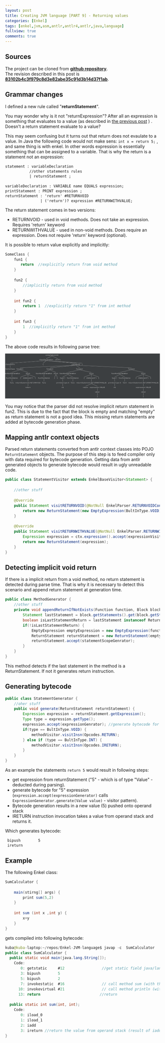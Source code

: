 ```yaml
---
layout: post
title: Creating JVM language [PART 9] - Returning values
categories: [Enkel]
tags: [enkel,jvm,asm,antlr,antlr4,antlr,java,language]
fullview: true
comments: true
---
```

## Sources

The project can be cloned from **[github repository](https://github.com/JakubDziworski/Enkel-JVM-language)**.  
The revision described in this post is **[83102b4c3f979c8d3e82abe35c91d3b14d37f1ab](https://github.com/JakubDziworski/Enkel-JVM-language/tree/83102b4c3f979c8d3e82abe35c91d3b14d37f1ab)**.

## Grammar changes

I defined a new rule called "**returnStatement**". 

You may wonder why is it not "returnExpression"?
After all an expression is something that evaluates to a value (as described in [the previous post](http://jakubdziworski.github.io/enkel/2016/04/10/enkel_8_arthimetic.html) ) . Doesn't a return statement evaluate to a value?

This may seem confusing but it turns out that return does not evaulate to a value.
In Java the following code would not make sens:
``` int x = return 5; ``` , and same thing is with enkel.
In other words expression is essentially something that can be assigned to a variable.
That is why the return is a statement not an expression:

```antlr
statement : variableDeclaration
           //other statements rules
           | returnStatement ;

variableDeclaration : VARIABLE name EQUALS expression;
printStatement : PRINT expression ;
returnStatement : 'return' #RETURNVOID
                | ('return')? expression #RETURNWITHVALUE;
```

The return statement comes in two versions:

* RETURNVOID - used in void methods. Does not take an expression. Requires 'return' keyword
* RETURNWITHVALUE - used in non-void methods. Does require an expression. Does not require 'return' keyword (optional). 

It is possible to return value explicitly and implicitly:

```java
SomeClass {
    fun1 {
       return  //explicitly return from void method
    }
    
    fun2 {
        //implicitly return from void method
    }
    
    int fun2 {
        return 1  //explicitly return "1" from int method
    }
    
    int fun3 {
        1  //implicitly return "1" from int method
    }
}
```

The above code results in following parse tree:

![Parse Tree](/assets/media/enkel_9/parse_tree.gif)

You may notice that the parser did not resolve implicit return statement in fun2.
This is due to the fact that the block is empty and matching "empty" as return statement is not a good idea.
This missing return statements are added at bytecode generation phase.

## Mapping antlr context objects

Parsed return statements converted from antlr context classes into POJO ```ReturnStatement``` objects.
The purpose of this step is to feed compiler only with data required for bytecode generation. 
Getting data from antlr generated objects to generate bytecode would result in ugly unreadable code.

```java
public class StatementVisitor extends EnkelBaseVisitor<Statement> {

    //other stuff
    
    @Override
    public Statement visitRETURNVOID(@NotNull EnkelParser.RETURNVOIDContext ctx) {
        return new ReturnStatement(new EmptyExpression(BultInType.VOID));
    }
    
    @Override
    public Statement visitRETURNWITHVALUE(@NotNull EnkelParser.RETURNWITHVALUEContext ctx) {
        Expression expression = ctx.expression().accept(expressionVisitor); 
        return new ReturnStatement(expression);
    }   
}

```


## Detecting implicit void return

If there is a implicit return from a void method, no return statement is detected during parse time.
That is why it is necessary to detect this scenario and append return statement at generation time.

```java
public class MethodGenerator {
    //other stuff
    private void appendReturnIfNotExists(Function function, Block block,StatementGenerator statementScopeGenrator) {
        Statement lastStatement = block.getStatements().get(block.getStatements().size() - 1);
        boolean isLastStatementReturn = lastStatement instanceof ReturnStatement;
        if(!isLastStatementReturn) {
            EmptyExpression emptyExpression = new EmptyExpression(function.getReturnType());
            ReturnStatement returnStatement = new ReturnStatement(emptyExpression);
            returnStatement.accept(statementScopeGenrator);
        }
    }
}
```
This method detects if the last statement in the method is a ReturnStatement.
If not it generates return instruction.

## Generating bytecode

```java
public class StatementGenerator {
    //oher stuff
    public void generate(ReturnStatement returnStatement) {
        Expression expression = returnStatement.getExpression();
        Type type = expression.getType();
        expression.accept(expressionGenrator); //generate bytecode for expression itself (puts the value of expression onto the stack)
        if(type == BultInType.VOID) {
            methodVisitor.visitInsn(Opcodes.RETURN);
        } else if (type == BultInType.INT) {
            methodVisitor.visitInsn(Opcodes.IRETURN);
        }
    }
}
```

As an example the statements ```return 5``` would result in following steps:

* get expression from returnStatement ("5" - which is of type "Value" - deducted during parsing).
* generate bytecode for "5" expression (```expression.accept(expressionGenerator)``` calls ```ExpressionGenerator.generate(Value value)``` - visitor pattern).
* Bytecode generation results in a new value (5) pushed onto operand stack
* IRETURN instruction invocation takes a value from operand stack and returns it. 

Which generates bytecode:

``` 
 bipush        5
 ireturn
```

## Example

The following Enkel class:

```java
SumCalculator {

    main(stirng[] args) {
        print sum(5,2)
    }

    int sum (int x ,int y) {
        x+y
    }
}
```
gets compiled into following bytecode:

```java
kuba@kuba-laptop:~/repos/Enkel-JVM-language$ javap -c  SumCalculator
public class SumCalculator {
  public static void main(java.lang.String[]);
    Code:
       0: getstatic     #12                 //get static field java/lang/System.out:Ljava/io/PrintStream;
       3: bipush        5
       5: bipush        2
       7: invokestatic  #16                 // call method sum (with the values on operand stack 5,2)
      10: invokevirtual #21                 // call method println (with the value on stack - the result of method sum)
      13: return                           //return

  public static int sum(int, int);
    Code:
       0: iload_0
       1: iload_1
       2: iadd
       3: ireturn //return the value from operand stack (result of iadd)
}

```

